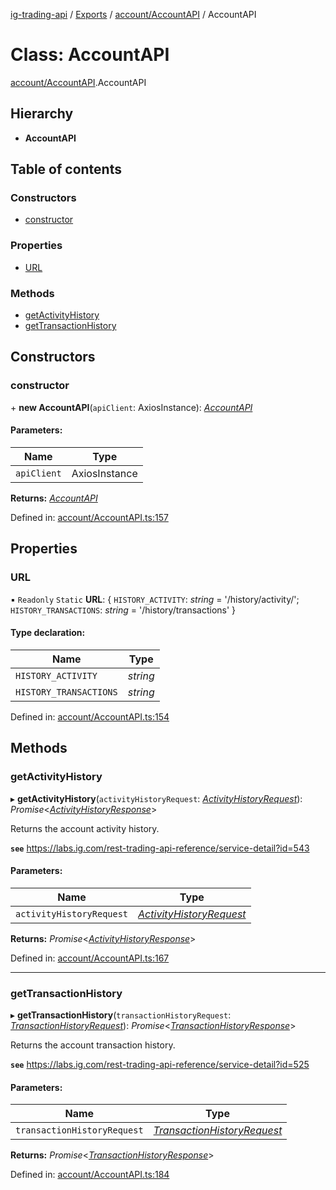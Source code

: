 [ig-trading-api](../README.md) / [Exports](../modules.md) / [account/AccountAPI](../modules/account_accountapi.md) / AccountAPI

# Class: AccountAPI

[account/AccountAPI](../modules/account_accountapi.md).AccountAPI

## Hierarchy

- **AccountAPI**

## Table of contents

### Constructors

- [constructor](account_accountapi.accountapi.md#constructor)

### Properties

- [URL](account_accountapi.accountapi.md#url)

### Methods

- [getActivityHistory](account_accountapi.accountapi.md#getactivityhistory)
- [getTransactionHistory](account_accountapi.accountapi.md#gettransactionhistory)

## Constructors

### constructor

\+ **new AccountAPI**(`apiClient`: AxiosInstance): [_AccountAPI_](account_accountapi.accountapi.md)

#### Parameters:

| Name        | Type          |
| ----------- | ------------- |
| `apiClient` | AxiosInstance |

**Returns:** [_AccountAPI_](account_accountapi.accountapi.md)

Defined in: [account/AccountAPI.ts:157](https://github.com/bennycode/ig-trading-api/blob/a046dbb/src/account/AccountAPI.ts#L157)

## Properties

### URL

▪ `Readonly` `Static` **URL**: { `HISTORY_ACTIVITY`: _string_ = '/history/activity/'; `HISTORY_TRANSACTIONS`: _string_ = '/history/transactions' }

#### Type declaration:

| Name                   | Type     |
| ---------------------- | -------- |
| `HISTORY_ACTIVITY`     | _string_ |
| `HISTORY_TRANSACTIONS` | _string_ |

Defined in: [account/AccountAPI.ts:154](https://github.com/bennycode/ig-trading-api/blob/a046dbb/src/account/AccountAPI.ts#L154)

## Methods

### getActivityHistory

▸ **getActivityHistory**(`activityHistoryRequest`: [_ActivityHistoryRequest_](../interfaces/account_accountapi.activityhistoryrequest.md)): _Promise_<[_ActivityHistoryResponse_](../interfaces/account_accountapi.activityhistoryresponse.md)\>

Returns the account activity history.

**`see`** https://labs.ig.com/rest-trading-api-reference/service-detail?id=543

#### Parameters:

| Name                     | Type                                                                                   |
| ------------------------ | -------------------------------------------------------------------------------------- |
| `activityHistoryRequest` | [_ActivityHistoryRequest_](../interfaces/account_accountapi.activityhistoryrequest.md) |

**Returns:** _Promise_<[_ActivityHistoryResponse_](../interfaces/account_accountapi.activityhistoryresponse.md)\>

Defined in: [account/AccountAPI.ts:167](https://github.com/bennycode/ig-trading-api/blob/a046dbb/src/account/AccountAPI.ts#L167)

---

### getTransactionHistory

▸ **getTransactionHistory**(`transactionHistoryRequest`: [_TransactionHistoryRequest_](../interfaces/account_accountapi.transactionhistoryrequest.md)): _Promise_<[_TransactionHistoryResponse_](../interfaces/account_accountapi.transactionhistoryresponse.md)\>

Returns the account transaction history.

**`see`** https://labs.ig.com/rest-trading-api-reference/service-detail?id=525

#### Parameters:

| Name | Type |
| --- | --- |
| `transactionHistoryRequest` | [_TransactionHistoryRequest_](../interfaces/account_accountapi.transactionhistoryrequest.md) |

**Returns:** _Promise_<[_TransactionHistoryResponse_](../interfaces/account_accountapi.transactionhistoryresponse.md)\>

Defined in: [account/AccountAPI.ts:184](https://github.com/bennycode/ig-trading-api/blob/a046dbb/src/account/AccountAPI.ts#L184)
